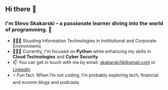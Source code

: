 ## Hi there 👋

### I'm Stevo Skakarski – a passionate learner diving into the world of programming. 🌱  
  
- 👩🏻‍🎓 Stuyding Information Technologies in Institutional and Corporate Environments
- 👩🏻‍💻 Currently, I'm focused on **Python** while enhancing my skills in **Cloud Technologies** and **Cyber Security**
- 📫 You can get in touch with me by email: skakarski14@gmail.com or [LinkedIn](https://www.linkedin.com/in/stevo-skakarski-936913211/)
- ⚡ Fun fact: When I’m not coding, I’m probably exploring tech, financial and ecomm blogs and podcasts
